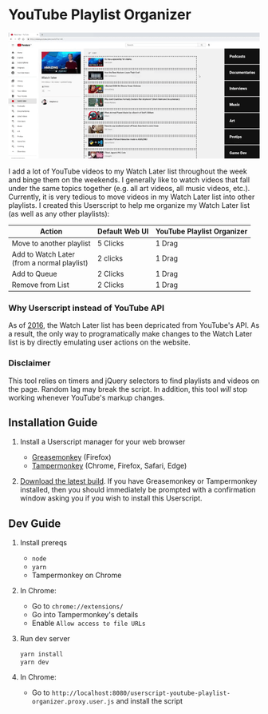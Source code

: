 # YouTube Playlist Organizer

![](.github/img/preview.gif)

I add a lot of YouTube videos to my Watch Later list throughout the week and binge them on the weekends. I generally like to watch videos that fall under the same topics together (e.g. all art videos, all music videos, etc.). Currently, it is very tedious to move videos in my Watch Later list into other playlists. I created this Userscript to help me organize my Watch Later list (as well as any other playlists):

Action | Default Web UI | YouTube Playlist Organizer
--- | -- | ---
Move to another playlist | 5 Clicks  | 1 Drag
Add to Watch Later<br>(from a normal playlist) | 2 clicks | 1 Drag
Add to Queue | 2 Clicks | 1 Drag
Remove from List | 2 Clicks | 1 Drag

### Why Userscript instead of YouTube API

As of [2016](https://developers.google.com/youtube/v3/revision_history#september-15-2016), the Watch Later list has been depricated from YouTube's API. As a result, the only way to programatically make changes to the Watch Later list is by directly emulating user actions on the website.

### Disclaimer

This tool relies on timers and jQuery selectors to find playlists and videos on the page. Random lag may break the script. In addition, this tool *will* stop working whenever YouTube's markup changes.

## Installation Guide

1. Install a Userscript manager for your web browser
    * [Greasemonkey](https://addons.mozilla.org/en-US/firefox/addon/greasemonkey/) (Firefox)
    * [Tampermonkey](https://www.tampermonkey.net/) (Chrome, Firefox, Safari, Edge)

2. [Download the latest build](https://github.com/Trinovantes/userscript-youtube-playlist-organizer/releases/download/latest/userscript-youtube-playlist-organizer.user.js). If you have Greasemonkey or Tampermonkey installed, then you should immediately be prompted with a confirmation window asking you if you wish to install this Userscript.

## Dev Guide

1. Install prereqs

    * `node`
    * `yarn`
    * Tampermonkey on Chrome

2. In Chrome:
    
    * Go to `chrome://extensions/`
    * Go into Tampermonkey's details
    * Enable `Allow access to file URLs`

3. Run dev server

    ```
    yarn install
    yarn dev
    ```

4. In Chrome:

    * Go to `http://localhost:8080/userscript-youtube-playlist-organizer.proxy.user.js` and install the script
